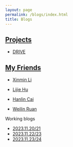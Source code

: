 ```yaml
---
layout: page
permalink: /blogs/index.html
title: Blogs
---
```


## <a href="{{ site.url }}/feed.xml">Projects</a>
- [DRIVE](https://xll0328.github.io/project/DRIVE)<br>

## <a href="{{ site.url }}/feed.xml">My Friends</a>


- [Xinmin Li](https://safori.github.io/Lixinming.github.io/)

- [Lijie Hu](https://sites.google.com/view/lijiehu/homepage)

- [Hanlin Cai](https://caihanlin.com/)

- [Weilin Ruan](https://rwlinno.github.io/)





 
Working blogs

- [2023.11.20/21](https://xll0328.github.io/blogs/2023.11.20,21)<br>
- [2023.11.22/23](https://xll0328.github.io/blogs/2023.11.22,23)<br>
- [2023.11.23/24](https://xll0328.github.io/blogs/2023.11.23,24)<br>
